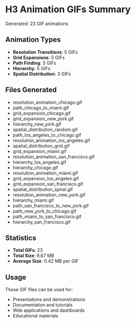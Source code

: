 # H3 Animation GIFs Summary

Generated: 23 GIF animations

## Animation Types
- **Resolution Transitions**: 5 GIFs
- **Grid Expansions**: 5 GIFs
- **Path Finding**: 5 GIFs
- **Hierarchy**: 5 GIFs
- **Spatial Distribution**: 3 GIFs

## Files Generated
- resolution_animation_chicago.gif
- path_chicago_to_miami.gif
- grid_expansion_chicago.gif
- grid_expansion_new_york.gif
- hierarchy_new_york.gif
- spatial_distribution_random.gif
- path_los_angeles_to_chicago.gif
- resolution_animation_los_angeles.gif
- spatial_distribution_grid.gif
- grid_expansion_miami.gif
- resolution_animation_san_francisco.gif
- hierarchy_los_angeles.gif
- hierarchy_chicago.gif
- resolution_animation_miami.gif
- grid_expansion_los_angeles.gif
- grid_expansion_san_francisco.gif
- spatial_distribution_spiral.gif
- resolution_animation_new_york.gif
- hierarchy_miami.gif
- path_san_francisco_to_new_york.gif
- path_new_york_to_chicago.gif
- path_miami_to_san_francisco.gif
- hierarchy_san_francisco.gif

## Statistics
- **Total GIFs**: 23
- **Total Size**: 9.67 MB
- **Average Size**: 0.42 MB per GIF

## Usage
These GIF files can be used for:
- Presentations and demonstrations
- Documentation and tutorials
- Web applications and dashboards
- Educational materials
